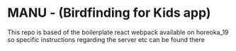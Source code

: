 # MANU - (Birdfinding for Kids app)

This repo is based of the boilerplate react webpack available on horeoka_19 so specific instructions regarding the server etc can be found there
